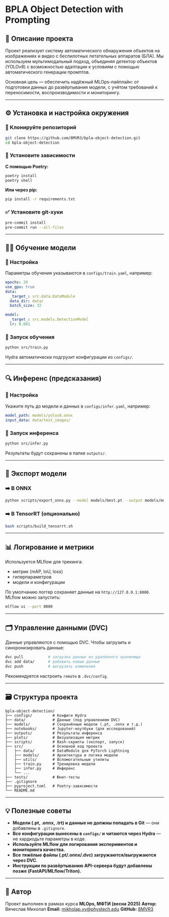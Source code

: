 # BPLA Object Detection with Prompting

## 📌 Описание проекта

Проект реализует систему автоматического обнаружения объектов на изображениях и видео с беспилотных летательных аппаратов (БЛА). Мы используем мультимодальный подход, объединяя детектор объектов (YOLOv8) с возможностью адаптации к условиям с помощью автоматического генерации промптов.

Основная цель — обеспечить надёжный MLOps-пайплайн: от подготовки данных до развёртывания модели, с учётом требований к переносимости, воспроизводимости и мониторингу.

---

## ⚙️ Установка и настройка окружения

### 📁 Клонируйте репозиторий

```bash
git clone https://github.com/8MVR3/bpla-object-detection.git
cd bpla-object-detection
```

### 🐍 Установите зависимости

**С помощью Poetry:**

```bash
poetry install
poetry shell
```

**Или через pip:**

```bash
pip install -r requirements.txt
```

### ✅ Установите git-хуки

```bash
pre-commit install
pre-commit run --all-files
```

---

## 🏋️‍♂️ Обучение модели

### 🔧 Настройка

Параметры обучения указываются в `configs/train.yaml`, например:

```yaml
epochs: 20
use_gpu: true
data:
  _target_: src.data.DataModule
  data_dir: data/
  batch_size: 32

model:
  _target_: src.models.DetectionModel
  lr: 0.001
```

### 🚀 Запуск обучения

```bash
python src/train.py
```

Hydra автоматически подгрузит конфигурации из `configs/`.

---

## 🔍 Инференс (предсказания)

### 🔧 Настройка

Укажите путь до модели и данных в `configs/infer.yaml`, например:

```yaml
model_path: models/yolov8.onnx
input_data: data/test_images/
```

### 🚀 Запуск инференса

```bash
python src/infer.py
```

Результаты будут сохранены в папке `outputs/`.

---

## 🧠 Экспорт модели

### ➡️ В ONNX

```bash
python scripts/export_onnx.py --model models/best.pt --output models/model.onnx
```

### ➡️ В TensorRT (опционально)

```bash
bash scripts/build_tensorrt.sh
```

---

## 📊 Логирование и метрики

Используется MLflow для трекинга:

* метрик (mAP, IoU, loss)
* гиперпараметров
* модели и конфигурации

По умолчанию логгер сохраняет данные на `http://127.0.0.1:8080`. MLflow можно запустить:

```bash
mlflow ui --port 8080
```

---

## 🗂 Управление данными (DVC)

Данные управляются с помощью DVC. Чтобы загрузить и синхронизировать данные:

```bash
dvc pull           # загрузка данных из удалённого хранилища
dvc add data/      # добавить новые данные
dvc push           # выгрузить изменения
```

Рекомендуется настроить `remote` в `.dvc/config`.

---

## 🗃 Структура проекта

```
bpla-object-detection/
├── configs/         # Конфиги Hydra
├── data/            # Данные (под управлением DVC)
├── models/          # Сохранённые модели (.pt, .onnx и т.д.)
├── notebooks/       # Jupyter-ноутбуки (для исследований)
├── outputs/         # Результаты инференса
├── plots/           # Визуализация метрик
├── scripts/         # Bash-скрипты (экспорт, запуск)
├── src/             # Основной код проекта
│   ├── data/        # DataModule для PyTorch Lightning
│   ├── models/      # Архитектура и логика модели
│   ├── utils/       # Вспомогательные утилиты
│   ├── train.py     # Тренировка модели
│   ├── infer.py     # Инференс
│   └── ...          
├── tests/           # Юнит-тесты
├── .gitignore
├── pyproject.toml   # Poetry-зависимости
└── README.md
```

---

## 💡 Полезные советы

* **Модели (.pt, .onnx, .trt) и данные не должны попадать в Git** — они добавлены в `.gitignore`.
* **Все конфигурации вынесены в `configs/` и читаются через Hydra** — не хардкодьте параметры в коде.
* **Используйте MLflow для логирования экспериментов и мониторинга качества.**
* **Все тяжёлые файлы (.pt/.onnx/.dvc) загружаются/выгружаются через DVC**.
* **Инструкции по развёртыванию API-сервера будут добавлены позже (FastAPI/MLflow/Triton).**

---

## 👤 Автор

Проект выполнен в рамках курса **MLOps, МФТИ (весна 2025)**
**Автор:** Вячеслав Михолап
**Email:** [mikholap.vv@phystech.edu](mailto:mikholap.vv@phystech.edu)
**GitHub:** [8MVR3](https://github.com/8MVR3)
